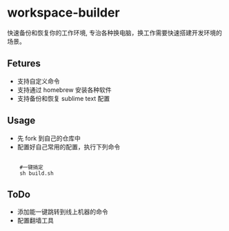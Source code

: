 # workspace-builder
快速备份和恢复你的工作环境, 专治各种换电脑，换工作需要快速搭建开发环境的场景。


## Fetures
- 支持自定义命令
- 支持通过 homebrew 安装各种软件
- 支持备份和恢复 sublime text 配置

## Usage
- 先 fork 到自己的仓库中
- 配置好自己常用的配置，执行下列命令

```shell
		
	#一键搞定
	sh build.sh
```

## ToDo
- 添加能一键跳转到线上机器的命令
- 配置翻墙工具
